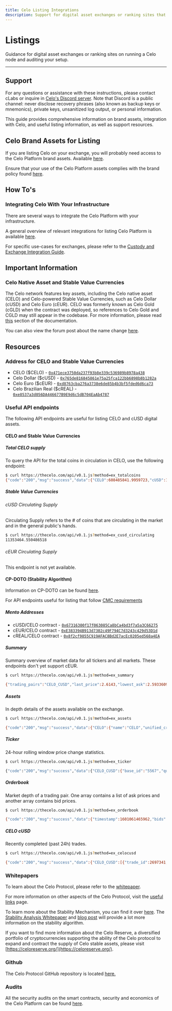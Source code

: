 ```yaml
---
title: Celo Listing Integrations
description: Support for digital asset exchanges or ranking sites that would like to run a Celo node and audit your setup.
---
```


# Listings

Guidance for digital asset exchanges or ranking sites on running a Celo node and auditing your setup.

---

## Support

For any questions or assistance with these instructions, please contact cLabs or inquire in [Celo's Discord server](https://chat.celo.org/). Note that Discord is a public channel: never disclose recovery phrases (also known as backup keys or mnemonics), private keys, unsanitized log output, or personal information.

This guide provides comprehensive information on brand assets, integration with Celo, and useful listing information, as well as support resources.



## Celo Brand Assets for Listing

If you are listing Celo on your exchange, you will probably need access to the Celo Platform brand assets. Available [here](https://celo.org/brand-kit).

Ensure that your use of the Celo Platform assets complies with the brand policy found [here](https://celo.org/brand-kit-policy).

## How To's

### Integrating Celo With Your Infrastructure

There are several ways to integrate the Celo Platform with your infrastructure.

A general overview of relevant integrations for listing Celo Platform is available [here](/integration/general).

For specific use-cases for exchanges, please refer to the [Custody and Exchange Integration Guide](/integration/custody).

## Important Information

### Celo Native Asset and Stable Value Currencies

The Celo network features key assets, including the Celo native asset (CELO) and Celo-powered Stable Value Currencies, such as Celo Dollar (cUSD) and Celo Euro (cEUR). CELO was formerly known as Celo Gold (cGLD) when the contract was deployed, so references to Celo Gold and CGLD may still appear in the codebase. For more information, please read [this](/developer/migrate/from-ethereum#the-celo-native-asset-and-the-celo-dollar) section of the documentation.

You can also view the forum post about the name change [here](https://forum.celo.org/t/proposal-to-rename-celo-gold-to-celo-native-asset/528).

## Resources

### Address for CELO and Stable Value Currencies

- CELO (\$CELO) - [`0x471ece3750da237f93b8e339c536989b8978a438`](https://explorer.celo.org/address/0x471ece3750da237f93b8e339c536989b8978a438/transactions)
- Celo Dollar (\$cUSD) - [`0x765de816845861e75a25fca122bb6898b8b1282a`](https://explorer.celo.org/address/0x765de816845861e75a25fca122bb6898b8b1282a/transactions)
- Celo Euro (\$cEUR) - [`0xd8763cba276a3738e6de85b4b3bf5fded6d6ca73`](https://explorer.celo.org/address/0xd8763cba276a3738e6de85b4b3bf5fded6d6ca73/transactions)
- Celo Brazilian Real (\$cREAL) - [`0xe8537a3d056DA446677B9E9d6c5dB704EaAb4787`](https://explorer.celo.org/address/0xe8537a3d056DA446677B9E9d6c5dB704EaAb4787/transactions)

### Useful API endpoints

The following API endpoints are useful for listing CELO and cUSD digital assets.

#### CELO and Stable Value Currencies

##### Total CELO supply

To query the API for the total coins in circulation in CELO, use the following endpoint:

```sh
$ curl https://thecelo.com/api/v0.1.js?method=ex_totalcoins
{"code":"200","msg":"success","data":{"CELO":608485841.9959723,"cUSD":10250632.56099673}}
```

##### Stable Value Currencies

###### cUSD Circulating Supply

Circulating Supply refers to the # of coins that are circulating in the market and in the general public's hands.

```sh
$ curl https://thecelo.com/api/v0.1.js?method=ex_cusd_circulating
11353464.550486518
```

###### cEUR Circulating Supply

This endpoint is not yet available.

#### CP-DOTO (Stability Algorithm)

Information on CP-DOTO can be found [here](/protocol/stability/doto).

For API endpoints useful for listing that follow [CMC requirements](https://docs.google.com/document/d/1S4urpzUnO2t7DmS_1dc4EL4tgnnbTObPYXvDeBnukCg/edit#)

##### Mento Addresses

- cUSD/CELO contract - [`0x67316300f17f063085Ca8bCa4bd3f7a5a3C66275`](https://explorer.celo.org/address/0x67316300f17f063085Ca8bCa4bd3f7a5a3C66275/transactions)
- cEUR/CELO contract - [`0xE383394B913d7302c49F794C7d3243c429d53D1d`](https://explorer.celo.org/address/0xE383394B913d7302c49F794C7d3243c429d53D1d/transactions)
- cREAL/CELO contract - [`0x8f2cf9855C919AFAC8Bd2E7acEc0205ed568a4EA`](https://explorer.celo.org/address/0x8f2cf9855C919AFAC8Bd2E7acEc0205ed568a4EA/transactions)

##### Summary

Summary overview of market data for all tickers and all markets. These endpoints don't yet support cEUR.

```sh
$ curl https://thecelo.com/api/v0.1.js?method=ex_summary

{"trading_pairs":"CELO_CUSD","last_price":2.6143,"lowest_ask":2.5933609958506225,"highest_bid":2.5676,"base_volume":37524.32000000003,"quote_volume":14714.520000000002,"price_change_percent_24h":3.7027120070382127,"highest_price_24h":2.649,"lowest_price_24h":2.4787}}
```

##### Assets

In depth details of the assets available on the exchange.

```sh
$ curl https://thecelo.com/api/v0.1.js?method=ex_assets

{"code":"200","msg":"success","data":{"CELO":{"name":"CELO","unified_cryptoasset_id":"5567","can_withdraw":"true","can_deposit":"true","min_withdraw":"0.000000000000000001","max_withdraw":"0.000000000000000001","maker_fee":"0.00","taker_fee":"0.005"},"CUSD":{"name":"Celo Dollars","unified_cryptoasset_id":"825","can_withdraw":"true","can_deposit":"true","min_withdraw":"0.000000000000000001","max_withdraw":"0.000000000000000001","maker_fee":"0.00","taker_fee":"0.005"}}}
```

##### Ticker

24-hour rolling window price change statistics.

```sh
$ curl https://thecelo.com/api/v0.1.js?method=ex_ticker

{"code":"200","msg":"success","data":{"CELO_CUSD":{"base_id":"5567","quote_id":"825","last_price":2.6124,"quote_volume":14789.520000000002,"base_volume":37720.30000000003,"isFrozen":"0"}}}
```

##### Orderbook

Market depth of a trading pair. One array contains a list of ask prices and another array contains bid prices.

```sh
$ curl https://thecelo.com/api/v0.1.js?method=ex_orderbook

{"code":"200","msg":"success","data":{"timestamp":1601061465962,"bids":[["2.5964","100"]],"asks":[["2.622606871230003","100"]]}}
```

##### CELO cUSD

Recently completed (past 24h) trades.

```sh
$ curl https://thecelo.com/api/v0.1.js?method=ex_celocusd

{"code":"200","msg":"success","data":{"CELO_CUSD":[{"trade_id":2697341,"timestamp":1601061491,"price":0.38238291620515147,"quote_volume":25,"base_volume":65.37948987916423,"type":"Sell"},{"trade_id":2697336,"timestamp":1601061466,"price":0.382293821845672,"quote_volume":25,"base_volume":65.39472670341044,"type":"Sell"}]}}
```

### Whitepapers

To learn about the Celo Protocol, please refer to the [whitepaper](/general/whitepapers).

For more information on other aspects of the Celo Protocol, visit the [useful links](/general/) page.

To learn more about the Stability Mechanism, you can find it over [here](/protocol/stability/doto).
The [Stability Analysis Whitepaper](https://celo.org/papers/Celo_Stability_Analysis.pdf) and [blog post](https://medium.com/celohq/a-look-at-the-celo-stability-analysis-white-paper-part-1-23edd5ef8b5) will provide a lot more information on the stability algorithm.

If you want to find more information about the Celo Reserve, a diversified portfolio of cryptocurrencies supporting the ability of the Celo protocol to expand and contract the supply of Celo stable assets, please visit [https://celoreserve.org/](https://celoreserve.org/).

### Github

The Celo Protocol GitHub repository is located [here.](https://github.com/celo-org/)

### Audits

All the security audits on the smart contracts, security and economics of the Celo Platform can be found [here](https://celo.org/audits).
